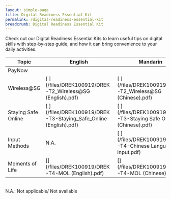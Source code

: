 ```yaml
---
layout: simple-page
title: Digital Readiness Essential Kit
permalink: /digital-readiness-essential-kit
breadcrumb: Digital Readiness Essential Kit
---
```


Check out our Digital Readiness Essential Kits to learn useful tips on digital skills with step-by-step guide, and how it can bring convenience to your daily activities.

| Topic | English | Mandarin | Malay | Tamil |
| -- | -- | -- | -- | -- |
| PayNow | [ ](/files/DREK101219/DREK-T1-PAYNow_English_101219.pdf) | [ ](/files/DREK101219/DREK-T1-PAYNow_Chinese_101219.pdf) | [ ](/files/DREK101219/DREK-T1-PAYNow_Malay_101219.pdf) | [ ](/files/DREK101219/DREK-T1-PAYNow_Tamil_101219.pdf)|
| Wireless@SG | [ ](/files/DREK100919/DREK-T2_Wireless@SG (English).pdf) | [ ](/files/DREK100919/DREK-T2_Wireless@SG (Chinese).pdf) | [ ](/files/DREK100919/DREK-T2_Wireless@SG (Malay).pdf) | [ ](/files/DREK101219/DREK-T2-Wireless@SG (Tamil)_101219.PDF) |
| Staying Safe Online | [ ](/files/DREK100919/DREK-T3-Staying_Safe_Online (English).pdf) | [ ](/files/DREK100919/DREK-T3-Staying Safe Online (Chinese).pdf) | [ ](/files/DREK100919/DREK-T3-Staying Safe Online(Malay).pdf) | [ ](/files/DREK100919/DREK-T3-Staying Safe Online(Tamil).pdf) |
| Input Methods | N.A. |  [ ](/files/DREK100919/DREK-T4-Chinese Language Input.pdf) |  N.A. |  N.A. |
| Moments of Life | [](/files/DREK100919/DREK-T4-MOL (English).pdf) | [](/files/DREK100919/DREK-T4-MOL (Chinese).pdf) | [](/files/DREK100919/DREK-T4-MOL (Malay).pdf) | [](/files/DREK100919/DREK-T4-MOL (Tamil).pdf) |

<br>N.A.: Not applicable/ Not available

